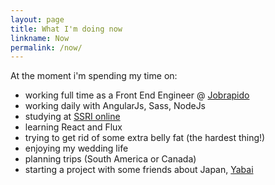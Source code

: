 ```yaml
---
layout: page
title: What I'm doing now
linkname: Now
permalink: /now/
---
```


At the moment i'm spending my time on:

- working full time as a Front End Engineer @ [Jobrapido](http://it.jobrapido.com/)
- working daily with AngularJs, Sass, NodeJs
- studying at [SSRI online](http://sicurezzaonline.di.unimi.it/)
- learning React and Flux
- trying to get rid of some extra belly fat (the hardest thing!)
- enjoying my wedding life
- planning trips (South America or Canada)
- starting a project with some friends about Japan, [Yabai](http://www.yabai.it)
